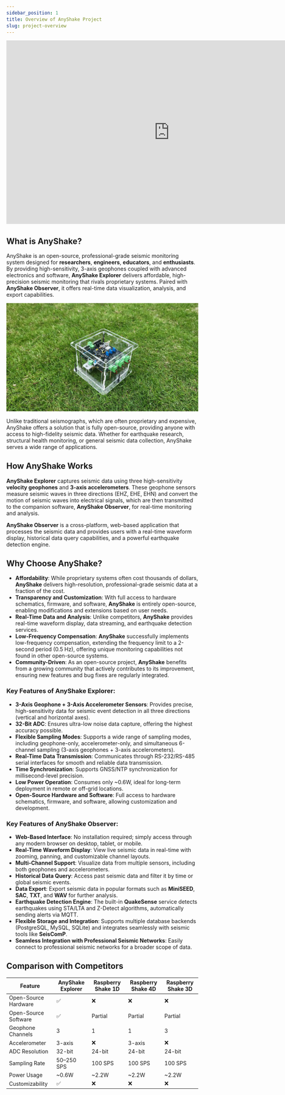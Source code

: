```yaml
---
sidebar_position: 1
title: Overview of AnyShake Project
slug: project-overview
---
```


<iframe width="856" height="482" src="https://www.youtube.com/embed/8Me8uvYUu3s" title="AnyShake Explorer - a Fully Open-Source, High-Precision Seismic Monitoring System" frameborder="0" allow="accelerometer; autoplay; clipboard-write; encrypted-media; gyroscope; picture-in-picture; web-share" referrerpolicy="strict-origin-when-cross-origin" allowfullscreen></iframe>

## What is AnyShake?

AnyShake is an open-source, professional-grade seismic monitoring system designed for **researchers**, **engineers**, **educators**, and **enthusiasts**. By providing high-sensitivity, 3-axis geophones coupled with advanced electronics and software, **AnyShake Explorer** delivers affordable, high-precision seismic monitoring that rivals proprietary systems. Paired with **AnyShake Observer**, it offers real-time data visualization, analysis, and export capabilities.

![Explorer in reality](img/project-overview/explorer-in-reality.webp)

Unlike traditional seismographs, which are often proprietary and expensive, AnyShake offers a solution that is fully open-source, providing anyone with access to high-fidelity seismic data. Whether for earthquake research, structural health monitoring, or general seismic data collection, AnyShake serves a wide range of applications.

## How AnyShake Works

**AnyShake Explorer** captures seismic data using three high-sensitivity **velocity geophones** and **3-axis accelerometers**. These geophone sensors measure seismic waves in three directions (EHZ, EHE, EHN) and convert the motion of seismic waves into electrical signals, which are then transmitted to the companion software, **AnyShake Observer**, for real-time monitoring and analysis.

**AnyShake Observer** is a cross-platform, web-based application that processes the seismic data and provides users with a real-time waveform display, historical data query capabilities, and a powerful earthquake detection engine.

## Why Choose AnyShake?

- **Affordability**: While proprietary systems often cost thousands of dollars, **AnyShake** delivers high-resolution, professional-grade seismic data at a fraction of the cost.
- **Transparency and Customization**: With full access to hardware schematics, firmware, and software, **AnyShake** is entirely open-source, enabling modifications and extensions based on user needs.
- **Real-Time Data and Analysis**: Unlike competitors, **AnyShake** provides real-time waveform display, data streaming, and earthquake detection services.
- **Low-Frequency Compensation**: **AnyShake** successfully implements low-frequency compensation, extending the frequency limit to a 2-second period (0.5 Hz), offering unique monitoring capabilities not found in other open-source systems.
- **Community-Driven**: As an open-source project, **AnyShake** benefits from a growing community that actively contributes to its improvement, ensuring new features and bug fixes are regularly integrated.

### Key Features of AnyShake Explorer:

- **3-Axis Geophone + 3-Axis Accelerometer Sensors**: Provides precise, high-sensitivity data for seismic event detection in all three directions (vertical and horizontal axes).
- **32-Bit ADC**: Ensures ultra-low noise data capture, offering the highest accuracy possible.
- **Flexible Sampling Modes**: Supports a wide range of sampling modes, including geophone-only, accelerometer-only, and simultaneous 6-channel sampling (3-axis geophones + 3-axis accelerometers).
- **Real-Time Data Transmission**: Communicates through RS-232/RS-485 serial interfaces for smooth and reliable data transmission.
- **Time Synchronization**: Supports GNSS/NTP synchronization for millisecond-level precision.
- **Low Power Operation**: Consumes only \~0.6W, ideal for long-term deployment in remote or off-grid locations.
- **Open-Source Hardware and Software**: Full access to hardware schematics, firmware, and software, allowing customization and development.

### Key Features of AnyShake Observer:

- **Web-Based Interface**: No installation required; simply access through any modern browser on desktop, tablet, or mobile.
- **Real-Time Waveform Display**: View live seismic data in real-time with zooming, panning, and customizable channel layouts.
- **Multi-Channel Support**: Visualize data from multiple sensors, including both geophones and accelerometers.
- **Historical Data Query**: Access past seismic data and filter it by time or global seismic events.
- **Data Export**: Export seismic data in popular formats such as **MiniSEED**, **SAC**, **TXT**, and **WAV** for further analysis.
- **Earthquake Detection Engine**: The built-in **QuakeSense** service detects earthquakes using STA/LTA and Z-Detect algorithms, automatically sending alerts via MQTT.
- **Flexible Storage and Integration**: Supports multiple database backends (PostgreSQL, MySQL, SQLite) and integrates seamlessly with seismic tools like **SeisComP**.
- **Seamless Integration with Professional Seismic Networks**: Easily connect to professional seismic networks for a broader scope of data.

## Comparison with Competitors

| Feature              | **AnyShake Explorer** | Raspberry Shake 1D | Raspberry Shake 4D | Raspberry Shake 3D |
| -------------------- | --------------------- | ------------------ | ------------------ | ------------------ |
| Open-Source Hardware | ✅                    | ❌                 | ❌                 | ❌                 |
| Open-Source Software | ✅                    | Partial            | Partial            | Partial            |
| Geophone Channels    | 3                     | 1                  | 1                  | 3                  |
| Accelerometer        | 3-axis                | ❌                 | 3-axis             | ❌                 |
| ADC Resolution       | 32-bit                | 24-bit             | 24-bit             | 24-bit             |
| Sampling Rate        | 50–250 SPS            | 100 SPS            | 100 SPS            | 100 SPS            |
| Power Usage          | ~0.6W                 | ~2.2W              | ~2.2W              | ~2.2W              |
| Customizability      | ✅                    | ❌                 | ❌                 | ❌                 |
